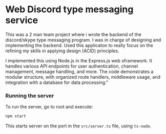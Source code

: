 # Web Discord type messaging service

This was a 2 man team project where i wrote the backend of the discord/skype type messaging program. I was in charge of designing and implementing the backend. Used this applicaton to really focus on the refining my skills in applying design (ACID) principles.

I implemented this using Node.js in the Express.js web sframework. It handles various API endpoints for user authentication, channel management, message handling, and more. The code demonstrates a modular structure, with organized route handlers, middleware usage, and integration with a database for data processing."

### Running the server

To run the server, go to root and execute:

```bash
npm start
```

This starts server on the port in the `src/server.ts` file, using `ts-node`.

